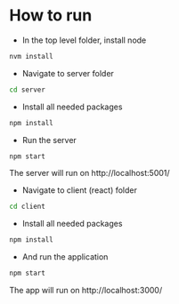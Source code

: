 # How to run

- In the top level folder, install node
```bash
nvm install
```

- Navigate to server folder

```bash
cd server
```

- Install all needed packages

```bash
npm install
```

- Run the server

```bash
npm start
```

The server will run on http://localhost:5001/

- Navigate to client (react) folder

```bash
cd client
```

- Install all needed packages

```bash
npm install
```

- And run the application

```bash
npm start
```

The app will run on http://localhost:3000/
